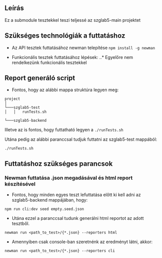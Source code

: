 ## Leírás

Ez a submodule tesztekkel teszi teljessé az szglab5-main projektet

## Szükséges technológiák a futtatáshoz

* Az API tesztek futtatásához newman telepítése 
```npm install -g newman```

* Funkcionális tesztek futtatásához lépések:
..* Egyelőre nem rendelkezünk funkcionális tesztekkel
## Report generáló script
* Fontos, hogy az alábbi mappa struktúra legyen meg:

```
project   
│
└───szglab5-test
│   │   runTests.sh

└───szglab5-backend
```
Illetve az is fontos, hogy futtatható legyen a ```./runTests.sh```

Utána pedig az alábbi paranccsal tudjuk futtatni az szglab5-test mappából:

```./runTests.sh```

## Futtatáshoz szükséges parancsok

### Newman futtatása .json megadásával és html report készítésével
* Fontos, hogy minden egyes teszt lefuttatása előtt ki kell adni az szglab5-backend mappájában, hogy:

```npm run cli:dev seed empty.seed.json```
* Utána ezzel a paranccsal tudunk generálni html reportot az adott tesztből.

```newman run <path_to_test>/{*.json} --reporters html```
* Amennyiben csak console-ban szeretnénk az eredményt látni, akkor:

```newman run <path_to_test>/{*.json} --reporters cli```

